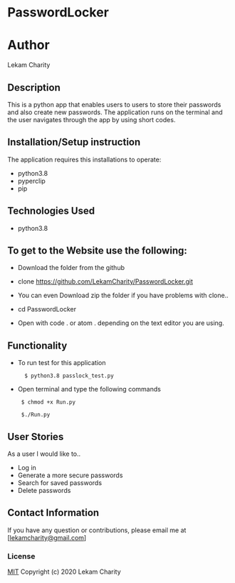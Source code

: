 # PasswordLocker

# Author

Lekam Charity

## Description

This is a python app that enables users to users to store their passwords and also create new passwords. The application runs on the terminal and the user navigates through the app by using short codes.

## Installation/Setup instruction
The application requires this installations to operate:
 * python3.8
 * pyperclip
 * pip

 ## Technologies Used 
  * python3.8

## To get to the Website use the following:
* Download the folder from the github

* clone  https://github.com/LekamCharity/PasswordLocker.git 

* You can even Download zip the folder if you have problems with clone..

* cd PasswordLocker

* Open with code . or atom . depending on the text editor you are   using.

## Functionality

* To run test for this application

        $ python3.8 passlock_test.py

 * Open terminal and type the following commands

        $ chmod +x Run.py

        $./Run.py      

## User Stories
As a user l would like to..

* Log in
* Generate a more secure passwords
* Search for saved passwords
* Delete passwords

## Contact Information 

If you have any question or contributions, please email me at [lekamcharity@gmail.com]

### License
  [MIT](https://github.com/LekamCharity/githubSearch/blob/master/License) Copyright (c) 2020 Lekam Charity


